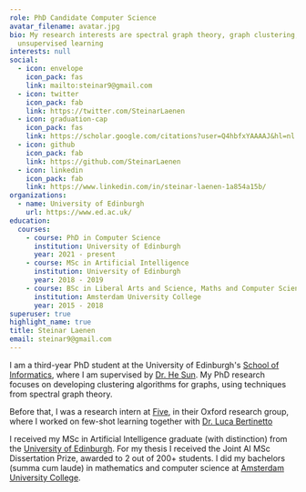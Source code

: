 ```yaml
---
role: PhD Candidate Computer Science
avatar_filename: avatar.jpg
bio: My research interests are spectral graph theory, graph clustering, and
  unsupervised learning
interests: null
social:
  - icon: envelope
    icon_pack: fas
    link: mailto:steinar9@gmail.com
  - icon: twitter
    icon_pack: fab
    link: https://twitter.com/SteinarLaenen
  - icon: graduation-cap
    icon_pack: fas
    link: https://scholar.google.com/citations?user=Q4hbfxYAAAAJ&hl=nl
  - icon: github
    icon_pack: fab
    link: https://github.com/SteinarLaenen
  - icon: linkedin
    icon_pack: fab
    link: https://www.linkedin.com/in/steinar-laenen-1a854a15b/
organizations:
  - name: University of Edinburgh
    url: https://www.ed.ac.uk/
education:
  courses:
    - course: PhD in Computer Science
      institution: University of Edinburgh
      year: 2021 - present
    - course: MSc in Artificial Intelligence
      institution: University of Edinburgh
      year: 2018 - 2019
    - course: BSc in Liberal Arts and Science, Maths and Computer Science
      institution: Amsterdam University College
      year: 2015 - 2018
superuser: true
highlight_name: true
title: Steinar Laenen
email: steinar9@gmail.com
---
```

I am a third-year PhD student at the University of Edinburgh's [School of
      Informatics](https://www.ed.ac.uk/informatics), where I am supervised by [Dr. He Sun](https://homepages.inf.ed.ac.uk/hsun4/). My PhD research focuses on developing clustering algorithms for
graphs, using techniques from spectral graph theory.

Before that, I was a research intern at [Five](http://www.five.ai), in their Oxford research
group, where I worked on few-shot learning together with [Dr. Luca Bertinetto](https://www.robots.ox.ac.uk/~luca/)

I received my MSc in Artificial Intelligence graduate (with distinction) from the [University of Edinburgh](https://www.ed.ac.uk/studying/postgraduate/degrees?id=107&r=site/view). For my thesis I received the Joint AI MSc Dissertation Prize, awarded to 2 out of 200+ students. I did my bachelors (summa cum laude) in mathematics and computer science at [Amsterdam University College](http://www.auc.nl/).


